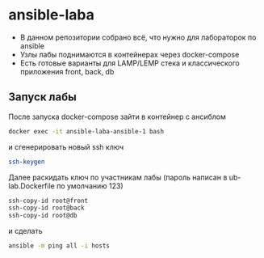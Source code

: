 # ansible-laba
- В данном репозитории собрано всё, что нужно для лабораторок по ansible
- Узлы лабы поднимаются в контейнерах через docker-compose 
- Есть готовые варианты для LAMP/LEMP стека и классического приложения front, back, db

## Запуск лабы
После запуска docker-compose зайти в контейнер с ансиблом 

```sh
docker exec -it ansible-laba-ansible-1 bash
```

и сгенерировать новый ssh ключ

```sh
ssh-keygen
```

Далее раскидать ключ по участникам лабы (пароль написан в ub-lab.Dockerfile по умолчанию 123)

```sh
ssh-copy-id root@front
ssh-copy-id root@back
ssh-copy-id root@db
```

и сделать 

```sh
ansible -m ping all -i hosts
```